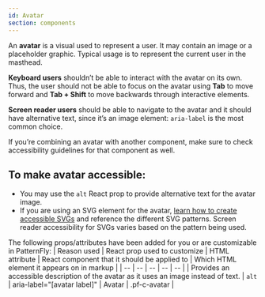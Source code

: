 ```yaml
---
id: Avatar
section: components
---
```


An **avatar** is a visual used to represent a user. It may contain an image or a placeholder graphic. Typical usage is to represent the current user in the masthead.

**Keyboard users** shouldn’t be able to interact with the avatar on its own. Thus, the user should not be able to focus on the avatar using **Tab** to move forward and **Tab + Shift** to move backwards through interactive elements.

**Screen reader users** should be able to navigate to the avatar and it should have alternative text, since it’s an image element: `aria-label` is the most common choice.

If you’re combining an avatar with another component, make sure to check accessibility guidelines for that component as well.


## To make avatar accessible:
- You may use the `alt` React prop to provide alternative text for the avatar image.
- If you are using an SVG element for the avatar, [learn how to create accessible SVGs](https://www.deque.com/blog/creating-accessible-svgs/) and reference the different SVG patterns. Screen reader accessibility for SVGs varies based on the pattern being used.

The following props/attributes have been added for you or are customizable in PatternFly:
| Reason used | React prop used to customize | HTML attribute | React component that it should be applied to | Which HTML element it appears on in markup |
| -- | -- | -- | -- | -- |
| Provides an accessible description of the avatar as it uses an image instead of text. | `alt` | aria-label="[avatar label]" | Avatar | .pf-c-avatar |
